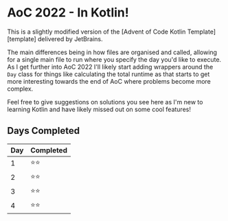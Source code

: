 # AoC 2022 - In Kotlin!

This is a slightly modified version of the [Advent of Code Kotlin Template][template] delivered by JetBrains.

The main differences being in how files are organised and called, allowing for a single main file to run where you specify the day you'd like to execute. As I get further into AoC 2022 I'll likely start adding wrappers around the `Day` class for things like calculating the total runtime as that starts to get more interesting towards the end of AoC where problems become more complex.

Feel free to give suggestions on solutions you see here as I'm new to learning Kotlin and have likely missed out on some cool features!

## Days Completed
| Day         | Completed |
| ----------- | ----------- |
| 1      | ⭐⭐       |
| 2   | ⭐⭐        |
 | 3   | ⭐⭐       |
 | 4   | ⭐⭐       |